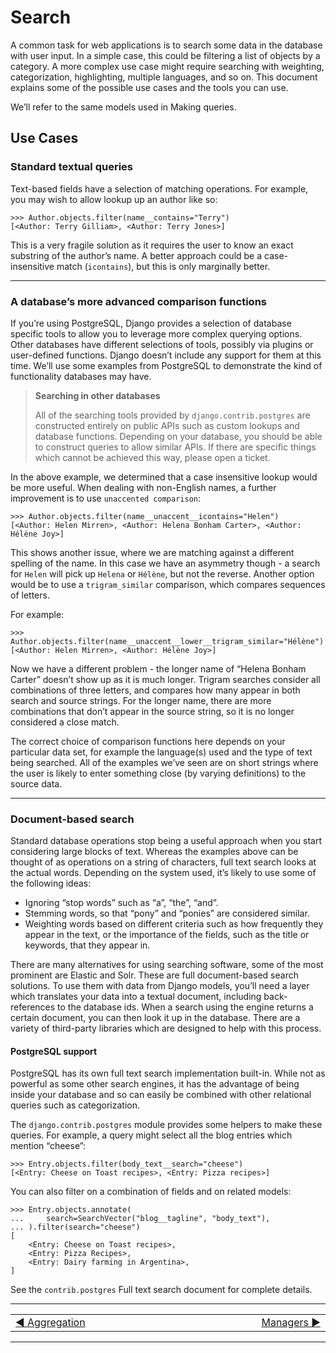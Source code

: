 # Search

A common task for web applications is to search some data in the database with user input. In a simple case, this could be filtering a list of objects by a category. A more complex use case might require searching with weighting, categorization, highlighting, multiple languages, and so on. This document explains some of the possible use cases and the tools you can use.

We’ll refer to the same models used in Making queries.

## Use Cases

### Standard textual queries

Text-based fields have a selection of matching operations. For example, you may wish to allow lookup up an author like so:

```pycon
>>> Author.objects.filter(name__contains="Terry")
[<Author: Terry Gilliam>, <Author: Terry Jones>]
```

This is a very fragile solution as it requires the user to know an exact substring of the author’s name. A better approach could be a case-insensitive match (`icontains`), but this is only marginally better.

---
### A database’s more advanced comparison functions

If you’re using PostgreSQL, Django provides a selection of database specific tools to allow you to leverage more complex querying options. Other databases have different selections of tools, possibly via plugins or user-defined functions. Django doesn’t include any support for them at this time. We’ll use some examples from PostgreSQL to demonstrate the kind of functionality databases may have.

> **Searching in other databases**
> 
> All of the searching tools provided by `django.contrib.postgres` are constructed entirely on public APIs such as custom lookups and database functions. Depending on your database, you should be able to construct queries to allow similar APIs. If there are specific things which cannot be achieved this way, please open a ticket.

In the above example, we determined that a case insensitive lookup would be more useful. When dealing with non-English names, a further improvement is to use `unaccented comparison`:

```pycon
>>> Author.objects.filter(name__unaccent__icontains="Helen")
[<Author: Helen Mirren>, <Author: Helena Bonham Carter>, <Author: Hélène Joy>]
```

This shows another issue, where we are matching against a different spelling of the name. In this case we have an asymmetry though - a search for `Helen` will pick up `Helena` or `Hélène`, but not the reverse. Another option would be to use a `trigram_similar` comparison, which compares sequences of letters.

For example:

```pycon
>>> Author.objects.filter(name__unaccent__lower__trigram_similar="Hélène")
[<Author: Helen Mirren>, <Author: Hélène Joy>]
```

Now we have a different problem - the longer name of “Helena Bonham Carter” doesn’t show up as it is much longer. Trigram searches consider all combinations of three letters, and compares how many appear in both search and source strings. For the longer name, there are more combinations that don’t appear in the source string, so it is no longer considered a close match.

The correct choice of comparison functions here depends on your particular data set, for example the language(s) used and the type of text being searched. All of the examples we’ve seen are on short strings where the user is likely to enter something close (by varying definitions) to the source data.

---
### Document-based search

Standard database operations stop being a useful approach when you start considering large blocks of text. Whereas the examples above can be thought of as operations on a string of characters, full text search looks at the actual words. Depending on the system used, it’s likely to use some of the following ideas:

- Ignoring “stop words” such as “a”, “the”, “and”.
- Stemming words, so that “pony” and “ponies” are considered similar.
- Weighting words based on different criteria such as how frequently they appear in the text, or the importance of the fields, such as the title or keywords, that they appear in.

There are many alternatives for using searching software, some of the most prominent are Elastic and Solr. These are full document-based search solutions. To use them with data from Django models, you’ll need a layer which translates your data into a textual document, including back-references to the database ids. When a search using the engine returns a certain document, you can then look it up in the database. There are a variety of third-party libraries which are designed to help with this process.

#### PostgreSQL support

PostgreSQL has its own full text search implementation built-in. While not as powerful as some other search engines, it has the advantage of being inside your database and so can easily be combined with other relational queries such as categorization.

The `django.contrib.postgres` module provides some helpers to make these queries. For example, a query might select all the blog entries which mention “cheese”:

```pycon
>>> Entry.objects.filter(body_text__search="cheese")
[<Entry: Cheese on Toast recipes>, <Entry: Pizza recipes>]
```

You can also filter on a combination of fields and on related models:

```pycon
>>> Entry.objects.annotate(
...     search=SearchVector("blog__tagline", "body_text"),
... ).filter(search="cheese")
[
    <Entry: Cheese on Toast recipes>,
    <Entry: Pizza Recipes>,
    <Entry: Dairy farming in Argentina>,
]
```

See the `contrib.postgres` Full text search document for complete details.

---
<table>
  <tr>
    <td width=1000 align=left>
    <a href="/topics/db/06-aggregation.md">◄ Aggregation</a>
    </td>
    <td width=1000 align=right>
    <a href="#">Managers ►</a>
    </td>
  </tr>
</table>

---
